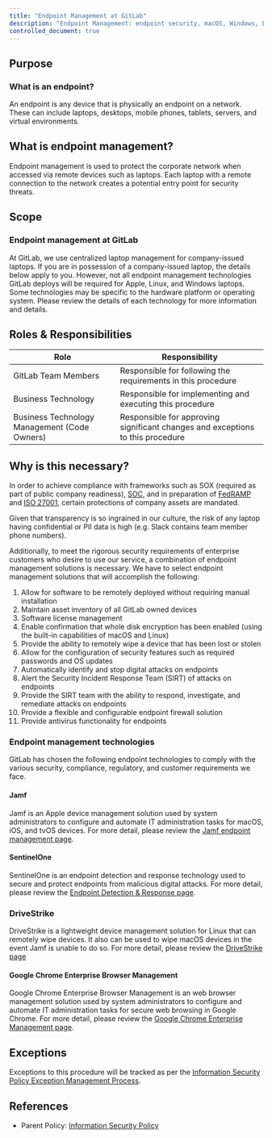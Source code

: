 ```yaml
---
title: "Endpoint Management at GitLab"
description: "Endpoint Management: endpoint security, macOS, Windows, Linux, endpoint management, SentinelOne, Jamf"
controlled_document: true
---
```


## Purpose

### What is an endpoint?

An endpoint is any device that is physically an endpoint on a network. These can include laptops, desktops, mobile phones, tablets, servers, and virtual environments.

## What is endpoint management?

Endpoint management is used to protect the corporate network when accessed via remote devices such as laptops. Each laptop with a remote connection to the network creates a potential entry point for security threats.

## Scope

### Endpoint management at GitLab

At GitLab, we use centralized laptop management for company-issued laptops. If you are in possession of a company-issued laptop, the details below apply to you. However, not all endpoint management technologies GitLab deploys will be required for Apple, Linux, and Windows laptops. Some technologies may be specific to the hardware platform or operating system. Please review the details of each technology for more information and details.

## Roles & Responsibilities

| Role | Responsibility |
|-----------|-----------|
| GitLab Team Members | Responsible for following the requirements in this procedure |
| Business Technology | Responsible for implementing and executing this procedure |
| Business Technology Management (Code Owners) | Responsible for approving significant changes and exceptions to this procedure |


## Why is this necessary?

In order to achieve compliance with frameworks such as SOX (required as part of public company readiness), [SOC](https://www.aicpa.org/content/dam/aicpa/interestareas/frc/assuranceadvisoryservices/downloadabledocuments/trust-services-criteria.pdf), and in preparation of [FedRAMP](https://www.fedramp.gov/assets/resources/documents/FedRAMP_Security_Assessment_Framework.pdf) and [ISO 27001](https://www.isms.online/iso-27001/annex-a-8-asset-management/), certain protections of company assets are mandated.

Given that transparency is so ingrained in our culture, the risk of any laptop having confidential or PII data is high (e.g. Slack contains team member phone numbers).

Additionally, to meet the rigorous security requirements of enterprise customers who desire to use our service, a combination of endpoint management solutions is necessary. We have to select endpoint management solutions that will accomplish the following:

1. Allow for software to be remotely deployed without requiring manual installation
1. Maintain asset inventory of all GitLab owned devices
1. Software license management
1. Enable confirmation that whole disk encryption has been enabled (using the built-in capabilities of macOS and Linux)
1. Provide the ability to remotely wipe a device that has been lost or stolen
1. Allow for the configuration of security features such as required passwords and OS updates
1. Automatically identify and stop digital attacks on endpoints
1. Alert the Security Incident Response Team (SIRT) of attacks on endpoints
1. Provide the SIRT team with the ability to respond, investigate, and remediate attacks on endpoints
1. Provide a flexible and configurable endpoint firewall solution
1. Provide antivirus functionality for endpoints

### Endpoint management technologies

GitLab has chosen the following endpoint technologies to comply with the various security, compliance, regulatory, and customer requirements we face.

#### Jamf

Jamf is an Apple device management solution used by system administrators to configure and automate IT administration tasks for macOS, iOS, and tvOS devices. For more detail, please review the [Jamf endpoint management page](/handbook/business-technology/end-user-services/onboarding-access-requests/endpoint-management/jamf/).


#### SentinelOne

SentinelOne is an endpoint detection and response technology used to secure and protect endpoints from malicious digital attacks. For more detail, please review the [Endpoint Detection & Response page](/handbook/business-technology/end-user-services/onboarding-access-requests/endpoint-management/edr/).

### DriveStrike

DriveStrike is a lightweight device management solution for Linux that can remotely wipe devices. It also can be used to wipe macOS devices in the event Jamf is unable to do so. For more detail, please review the [DriveStrike page](/handbook/it/guides/drivestrike/)

#### Google Chrome Enterprise Browser Management

Google Chrome Enterprise Browser Management is an web browser management solution used by system administrators to configure and automate IT administration tasks for secure web browsing in Google Chrome. For more detail, please review the [Google Chrome Enterprise Management page](/handbook/business-technology/end-user-services/onboarding-access-requests/endpoint-management/Google-Chrome-Enterprise-Management/).

## Exceptions

Exceptions to this procedure will be tracked as per the [Information Security Policy Exception Management Process](/handbook/security/#information-security-policy-exception-management-process).

## References
- Parent Policy: [Information Security Policy](/handbook/security/)
